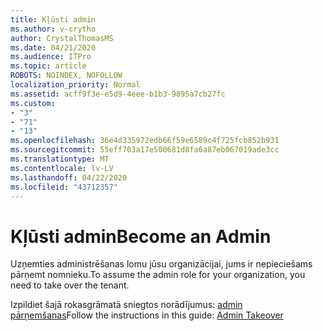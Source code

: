 ```yaml
---
title: Kļūsti admin
ms.author: v-crytho
author: CrystalThomasMS
ms.date: 04/21/2020
ms.audience: ITPro
ms.topic: article
ROBOTS: NOINDEX, NOFOLLOW
localization_priority: Normal
ms.assetid: acff9f3e-e5d9-4eee-b1b3-9895a7cb27fc
ms.custom:
- "3"
- "71"
- "13"
ms.openlocfilehash: 36e4d335972edb66f59e6589c4f725fcb852b931
ms.sourcegitcommit: 55eff703a17e500681d8fa6a87eb067019ade3cc
ms.translationtype: MT
ms.contentlocale: lv-LV
ms.lasthandoff: 04/22/2020
ms.locfileid: "43712357"
---
```

# <a name="become-an-admin"></a><span data-ttu-id="24f75-102">Kļūsti admin</span><span class="sxs-lookup"><span data-stu-id="24f75-102">Become an Admin</span></span>

<span data-ttu-id="24f75-103">Uzņemties administrēšanas lomu jūsu organizācijai, jums ir nepieciešams pārņemt nomnieku.</span><span class="sxs-lookup"><span data-stu-id="24f75-103">To assume the admin role for your organization, you need to take over the tenant.</span></span>
  
<span data-ttu-id="24f75-104">Izpildiet šajā rokasgrāmatā sniegtos norādījumus: [admin pārņemšanas](https://docs.microsoft.com/azure/active-directory/users-groups-roles/domains-admin-takeover)</span><span class="sxs-lookup"><span data-stu-id="24f75-104">Follow the instructions in this guide: [Admin Takeover](https://docs.microsoft.com/azure/active-directory/users-groups-roles/domains-admin-takeover)</span></span>